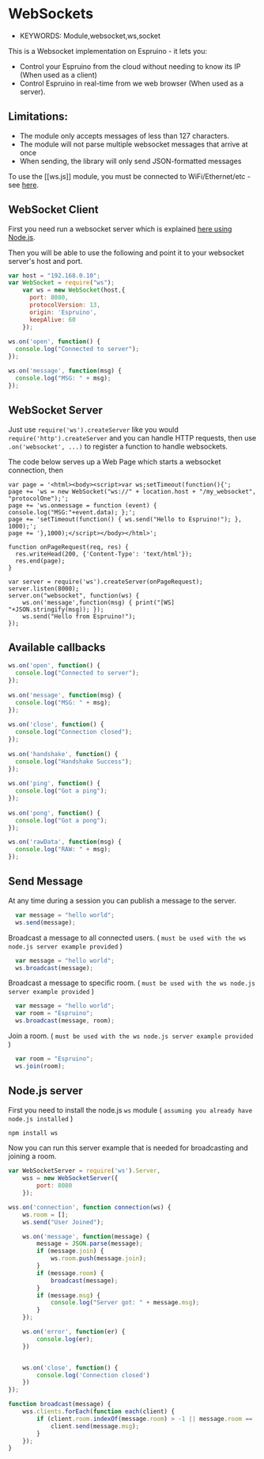 <!--- Copyright (c) 2015 Gordon Williams & Sameh Hady. See the file LICENSE for copying permission. -->
WebSockets
==========

* KEYWORDS: Module,websocket,ws,socket

This is a Websocket implementation on Espruino - it lets you:

* Control your Espruino from the cloud without needing to know its IP (When used as a client)
* Control Espruino in real-time from we web browser (When used as a server).

Limitations:
-----------

* The module only accepts messages of less than 127 characters.
* The module will not parse multiple websocket messages that arrive at once
* When sending, the library will only send JSON-formatted messages

To use the [[ws.js]] module, you must be connected to WiFi/Ethernet/etc - see [here](/Internet).

WebSocket Client
----------------

First you need run a websocket server which is explained [here using Node.js](https://www.npmjs.com/package/ws). 

Then you will be able to use the following and point it to your websocket server's host and port.

```js
var host = "192.168.0.10";
var WebSocket = require("ws");
    var ws = new WebSocket(host,{
      port: 8080,
      protocolVersion: 13,
      origin: 'Espruino',
      keepAlive: 60
    });
	
ws.on('open', function() {
  console.log("Connected to server");
});

ws.on('message', function(msg) {
  console.log("MSG: " + msg);
});
```

WebSocket Server
----------------

Just use `require('ws').createServer` like you would `require('http').createServer` and you can handle HTTP requests,
then use `.on('websocket', ...)` to register a function to handle websockets.

The code below serves up a Web Page which starts a websocket connection, then 

```
var page = '<html><body><script>var ws;setTimeout(function(){';
page += 'ws = new WebSocket("ws://" + location.host + "/my_websocket", "protocolOne");';
page += 'ws.onmessage = function (event) { console.log("MSG:"+event.data); };';
page += 'setTimeout(function() { ws.send("Hello to Espruino!"); }, 1000);';
page += '},1000);</script></body></html>';

function onPageRequest(req, res) {
  res.writeHead(200, {'Content-Type': 'text/html'});
  res.end(page);
}

var server = require('ws').createServer(onPageRequest);
server.listen(8000);
server.on("websocket", function(ws) {
    ws.on('message',function(msg) { print("[WS] "+JSON.stringify(msg)); });
    ws.send("Hello from Espruino!");
});
```


Available callbacks
-----------

```js
ws.on('open', function() {
  console.log("Connected to server");
});
	
ws.on('message', function(msg) {
  console.log("MSG: " + msg);
});
	
ws.on('close', function() {
  console.log("Connection closed");
});
	
ws.on('handshake', function() {
  console.log("Handshake Success");
});
	
ws.on('ping', function() {
  console.log("Got a ping");
});
	
ws.on('pong', function() {
  console.log("Got a pong");
});

ws.on('rawData', function(msg) {
  console.log("RAW: " + msg);
});
```

Send Message
-----------

At any time during a session you can publish a message to the server.
```js
  var message = "hello world";
  ws.send(message);
```

Broadcast a message to all connected users. ( `must be used with the ws node.js server example provided` )
```js
  var message = "hello world";
  ws.broadcast(message);
```

Broadcast a message to specific room. ( `must be used with the ws node.js server example provided` )
```js
  var message = "hello world";
  var room = "Espruino";
  ws.broadcast(message, room);
```

Join a room. ( `must be used with the ws node.js server example provided` )
```js
  var room = "Espruino";
  ws.join(room);
```

Node.js server
---------------

First you need to install the node.js `ws` module ( `assuming you already have node.js installed` )

```js
npm install ws
```

Now you can run this server example that is needed for broadcasting and joining a room.
```js
var WebSocketServer = require('ws').Server,
    wss = new WebSocketServer({
        port: 8080
    });

wss.on('connection', function connection(ws) {
    ws.room = [];
    ws.send("User Joined");

    ws.on('message', function(message) {
        message = JSON.parse(message);
        if (message.join) {
            ws.room.push(message.join);
        }
        if (message.room) {
            broadcast(message);
        }
        if (message.msg) {
            console.log("Server got: " + message.msg);
        }
    });

    ws.on('error', function(er) {
        console.log(er);
    })


    ws.on('close', function() {
        console.log('Connection closed')
    })
});

function broadcast(message) {
    wss.clients.forEach(function each(client) {
        if (client.room.indexOf(message.room) > -1 || message.room == 'all') {
            client.send(message.msg);
        }
    });
}
```


